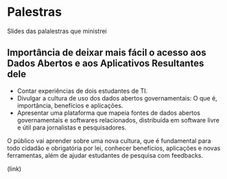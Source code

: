 # Palestras
Slides das palalestras que ministrei

## Importância de deixar mais fácil o acesso aos Dados Abertos e aos Aplicativos Resultantes dele
- Contar experiências de dois estudantes de TI.
- Divulgar a cultura de uso dos dados abertos governamentais: O que é, importância, benefícios e aplicações.
- Apresentar uma plataforma que mapeia fontes de dados abertos governamentais e softwares relacionados, distribuída em software livre e útil para jornalistas e pesquisadores. 

O público vai aprender sobre uma nova cultura, que é fundamental para todo cidadão e obrigatória por lei, conhecer benefícios, aplicações e novas ferramentas, além de ajudar estudantes de pesquisa com feedbacks.

(link)
